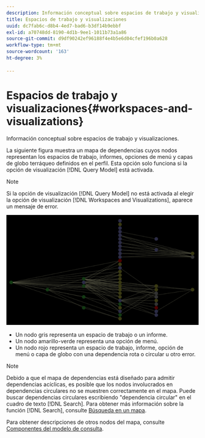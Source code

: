 ```yaml
---
description: Información conceptual sobre espacios de trabajo y visualizaciones.
title: Espacios de trabajo y visualizaciones
uuid: dc7fab6c-d8b4-4ed7-bad6-b3df14b9ebbf
exl-id: a70748dd-8190-4d1b-9ee1-1011b73a1a86
source-git-commit: d9df90242ef96188f4e4b5e6d04cfef196b0a628
workflow-type: tm+mt
source-wordcount: '163'
ht-degree: 3%

---
```


# Espacios de trabajo y visualizaciones{#workspaces-and-visualizations}

Información conceptual sobre espacios de trabajo y visualizaciones.

La siguiente figura muestra un mapa de dependencias cuyos nodos representan los espacios de trabajo, informes, opciones de menú y capas de globo terráqueo definidos en el perfil. Esta opción solo funciona si la opción de visualización [!DNL Query Model] está activada.

>[!NOTE]
>
>Si la opción de visualización [!DNL Query Model] no está activada al elegir la opción de visualización [!DNL Workspaces and Visualizations], aparece un mensaje de error.

![](assets/vis_DependencyMap_QueryModelandWorkspaces.png)

* Un nodo gris representa un espacio de trabajo o un informe.
* Un nodo amarillo-verde representa una opción de menú.
* Un nodo rojo representa un espacio de trabajo, informe, opción de menú o capa de globo con una dependencia rota o circular u otro error.

>[!NOTE]
>
>Debido a que el mapa de dependencias está diseñado para admitir dependencias acíclicas, es posible que los nodos involucrados en dependencias circulares no se muestren correctamente en el mapa. Puede buscar dependencias circulares escribiendo &quot;dependencia circular&quot; en el cuadro de texto [!DNL Search]. Para obtener más información sobre la función [!DNL Search], consulte [Búsqueda en un mapa](../../../../../home/c-get-started/c-admin-intrf/c-dataset-mgrs/c-dep-maps/t-srch-map.md#task-a1e7065a538d46c78a7d28676d880dfb).

Para obtener descripciones de otros nodos del mapa, consulte [Componentes del modelo de consulta](../../../../../home/c-get-started/c-admin-intrf/c-dataset-mgrs/c-dep-maps/c-qry-mod-comp.md#concept-32c6dadd32f74179b026c7e96d47710f).
